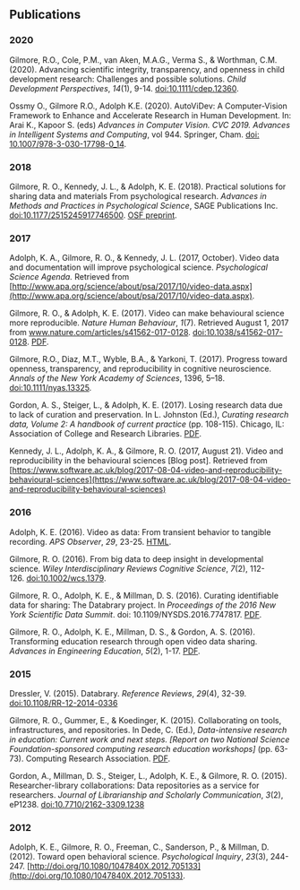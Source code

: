 ## Publications

### 2020

Gilmore, R.O., Cole, P.M., van Aken, M.A.G., Verma S., & Worthman, C.M. (2020). Advancing scientific integrity, transparency, and openness in child development research: Challenges and possible solutions. *Child Development Perspectives*, *14*(1), 9-14. [doi:10.1111/cdep.12360](http://dx.doi.org/10.1111/cdep.12360).

Ossmy O., Gilmore R.O., Adolph K.E. (2020). AutoViDev: A Computer-Vision Framework to Enhance and Accelerate Research in Human Development. In: Arai K., Kapoor S. (eds) *Advances in Computer Vision. CVC 2019. Advances in Intelligent Systems and Computing*, vol 944. Springer, Cham. [doi: 10.1007/978-3-030-17798-0_14](https://doi.org/10.1007/978-3-030-17798-0_14).

### 2018

Gilmore, R. O., Kennedy, J. L., & Adolph, K. E. (2018). Practical solutions for sharing data and materials From psychological research. *Advances in Methods and Practices in Psychological Science*, SAGE Publications Inc. [doi:10.1177/2515245917746500](https://doi.org/10.1177/2515245917746500). [OSF preprint](https://osf.io/rw7f3/).

### 2017

Adolph, K. A., Gilmore, R. O., & Kennedy, J. L. (2017, October). Video data and documentation will improve psychological science. *Psychological Science Agenda.* Retrieved from [http://www.apa.org/science/about/psa/2017/10/video-data.aspx](http://www.apa.org/science/about/psa/2017/10/video-data.aspx).

Gilmore, R. O., & Adolph, K. E. (2017). Video can make behavioural science more reproducible. *Nature Human Behaviour*, *1*(7). Retrieved August 1, 2017 from www.nature.com/articles/s41562-017-0128. [doi:10.1038/s41562-017-0128](https://doi.org/10.1038/s41562-017-0128). [PDF](https://www.psych.nyu.edu/adolph/publications/GilmoreAdolph-inpress-NatureVideoReproducible.pdf).

Gilmore, R.O., Diaz, M.T., Wyble, B.A., & Yarkoni, T. (2017). Progress toward openness, transparency, and reproducibility in cognitive neuroscience. *Annals of the New York Academy of Sciences*, 1396, 5–18. [doi:10.1111/nyas.13325](http://doi.org/10.1111/nyas.13325).

Gordon, A. S., Steiger, L., & Adolph, K. E. (2017). Losing research data due to lack of curation and preservation. In L. Johnston (Ed.), *Curating research data, Volume 2: A handbook of current practice* (pp. 108-115). Chicago, IL: Association of College and Research Libraries. [PDF](https://www.databrary.org/files/pub-curating-research-data-case-study.pdf).

Kennedy, J. L., Adolph, K. A., & Gilmore, R. O. (2017, August 21). Video and reproducibility in the behavioural sciences [Blog post]. Retrieved from [https://www.software.ac.uk/blog/2017-08-04-video-and-reproducibility-behavioural-sciences](https://www.software.ac.uk/blog/2017-08-04-video-and-reproducibility-behavioural-sciences)

### 2016

Adolph, K. E. (2016). Video as data: From transient behavior to tangible recording. *APS Observer*, *29*, 23-25. [HTML](http://www.psychologicalscience.org/observer/video-as-data).

Gilmore, R. O. (2016). From big data to deep insight in developmental science. *Wiley Interdisciplinary Reviews Cognitive Science*, *7*(2), 112-126. [doi:10.1002/wcs.1379](http://doi.org/10.1002/wcs.1379).

Gilmore, R. O., Adolph, K. E., & Millman, D. S. (2016). Curating identifiable data for sharing: The Databrary project. In *Proceedings of the 2016 New York Scientific Data Summit*. doi: 10.1109/NYSDS.2016.7747817. [PDF](https://github.com/databrary/presentations/blob/master/nysds-2016/gilmore-adolph-millman-nysds-2016.pdf).

Gilmore, R. O., Adolph, K. E., Millman, D. S., & Gordon, A. S. (2016). Transforming education research through open video data sharing. *Advances in Engineering Education*, *5*(2), 1-17. [PDF](http://advances.asee.org/wp-content/uploads/vol05/issue02/Papers/AEE-18-Gilmore.pdf).

### 2015

Dressler, V. (2015). Databrary. *Reference Reviews*, *29*(4), 32-39. [doi:10.1108/RR-12-2014-0336](https://doi.org/10.1108/RR-12-2014-0336)

Gilmore, R. O., Gummer, E., & Koedinger, K. (2015). Collaborating on tools, infrastructures, and repositories. In Dede, C. (Ed.), *Data-intensive research in education: Current work and next steps. [Report on two National Science Foundation-sponsored computing research education workshops]* (pp. 63-73). Computing Research Association. [PDF](http://cra.org/wp-content/uploads/2015/10/CRAEducationReport2015.pdf).

Gordon, A., Millman, D. S., Steiger, L., Adolph, K. E., & Gilmore, R. O. (2015). Researcher-library collaborations: Data repositories as a service for researchers. *Journal of Librarianship and Scholarly Communication*, *3*(2), eP1238. [doi:10.7710/2162-3309.1238](http://dx.doi.org/10.7710/2162-3309.1238)

### 2012

Adolph, K. E., Gilmore, R. O., Freeman, C., Sanderson, P., & Millman, D. (2012). Toward open behavioral science. *Psychological Inquiry*, *23*(3), 244-247. [http://doi.org/10.1080/1047840X.2012.705133](http://doi.org/10.1080/1047840X.2012.705133).
